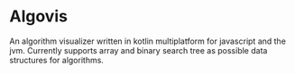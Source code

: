 # Algovis

An algorithm visualizer written in kotlin multiplatform for javascript and the jvm.
Currently supports array and binary search tree as possible data structures for algorithms.